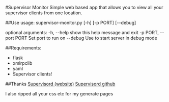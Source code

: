 #Supervisor Monitor
Simple web based app that allows you to view all your supervisor clients from one location.

##Use
usage: supervisor-monitor.py [-h] [-p PORT] [--debug]

optional arguments:
  -h, --help            show this help message and exit
  -p PORT, --port PORT  Set port to run on
  --debug               Use to start server in debug mode

##Requirements:  
* flask  
* xmlrpclib  
* yaml
* Supervisor clients!

##Thanks
[Supervisord (website)](http://supervisord.org/)
[Supervisord github](https://github.com/Supervisor/supervisor)

I also ripped all your css etc for my generate pages
